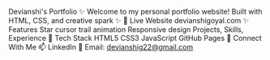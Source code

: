 Devianshi's Portfolio ✨
Welcome to my personal portfolio website!
Built with HTML, CSS, and creative spark ✨
🔗 Live Website
devianshigoyal.com
✨ Features
Star cursor trail animation
Responsive design
Projects, Skills, Experience
📁 Tech Stack
HTML5
CSS3
JavaScript
GitHub Pages
🚀 Connect With Me
📫 LinkedIn
💌 Email: devianshig22@gmail.com


